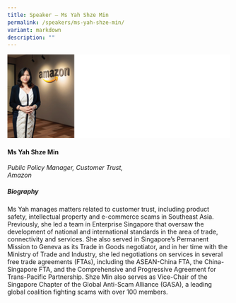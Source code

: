 ```yaml
---
title: Speaker – Ms Yah Shze Min
permalink: /speakers/ms-yah-shze-min/
variant: markdown
description: ""
---
```



![](/images/2024%20speakers/Yah_Shze_Min.png)
#### **Ms Yah Shze Min**

*Public Policy Manager, Customer Trust, <br> Amazon*

##### **Biography**
Ms Yah manages matters related to customer trust, including product safety, intellectual property and e-commerce scams in Southeast Asia. Previously, she led a team in Enterprise Singapore that oversaw the development of national and international standards in the area of trade, connectivity and services. She also served in Singapore’s Permanent Mission to Geneva as its Trade in Goods negotiator, and in her time with the Ministry of Trade and Industry, she led negotiations on services in several free trade agreements (FTAs), including the ASEAN-China FTA, the China-Singapore FTA, and the Comprehensive and Progressive Agreement for Trans-Pacific Partnership. Shze Min also serves as Vice-Chair of the Singapore Chapter of the Global Anti-Scam Alliance (GASA), a leading global coalition fighting scams with over 100 members.